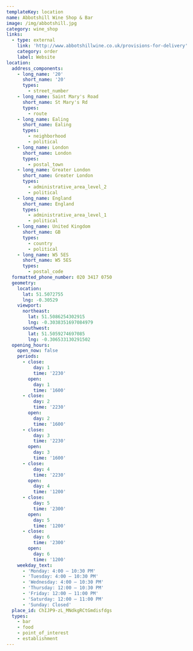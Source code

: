 ```yaml
---
templateKey: location
name: Abbotshill Wine Shop & Bar
image: /img/abbotshill.jpg
category: wine_shop
links:
  - type: external
    link: 'http://www.abbotshillwine.co.uk/provisions-for-delivery'
    category: order
    label: Website
location:
  address_components:
    - long_name: '20'
      short_name: '20'
      types:
        - street_number
    - long_name: Saint Mary's Road
      short_name: St Mary's Rd
      types:
        - route
    - long_name: Ealing
      short_name: Ealing
      types:
        - neighborhood
        - political
    - long_name: London
      short_name: London
      types:
        - postal_town
    - long_name: Greater London
      short_name: Greater London
      types:
        - administrative_area_level_2
        - political
    - long_name: England
      short_name: England
      types:
        - administrative_area_level_1
        - political
    - long_name: United Kingdom
      short_name: GB
      types:
        - country
        - political
    - long_name: W5 5ES
      short_name: W5 5ES
      types:
        - postal_code
  formatted_phone_number: 020 3417 0750
  geometry:
    location:
      lat: 51.5072755
      lng: -0.30529
    viewport:
      northeast:
        lat: 51.5086254302915
        lng: -0.3038351697084979
      southwest:
        lat: 51.5059274697085
        lng: -0.306533130291502
  opening_hours:
    open_now: false
    periods:
      - close:
          day: 1
          time: '2230'
        open:
          day: 1
          time: '1600'
      - close:
          day: 2
          time: '2230'
        open:
          day: 2
          time: '1600'
      - close:
          day: 3
          time: '2230'
        open:
          day: 3
          time: '1600'
      - close:
          day: 4
          time: '2230'
        open:
          day: 4
          time: '1200'
      - close:
          day: 5
          time: '2300'
        open:
          day: 5
          time: '1200'
      - close:
          day: 6
          time: '2300'
        open:
          day: 6
          time: '1200'
    weekday_text:
      - 'Monday: 4:00 – 10:30 PM'
      - 'Tuesday: 4:00 – 10:30 PM'
      - 'Wednesday: 4:00 – 10:30 PM'
      - 'Thursday: 12:00 – 10:30 PM'
      - 'Friday: 12:00 – 11:00 PM'
      - 'Saturday: 12:00 – 11:00 PM'
      - 'Sunday: Closed'
  place_id: ChIJP9-zL_MNdkgRCtGmdisfdgs
  types:
    - bar
    - food
    - point_of_interest
    - establishment
---
```

